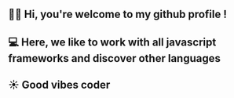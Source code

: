 ## ✌🏼 Hi, you're welcome to my github profile !  
## 💻 Here, we like to work with all javascript frameworks and discover other languages 
## ☀️ Good vibes coder 

